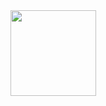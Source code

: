 <div align="center"> <img height="137px" src="https://github-readme-stats.vercel.app/api?username=highplayer3&hide_title=true&hide_border=true&show_icons=trueline_height=21&text_color=000&icon_color=000&bg_color=0,ea6161,ffc64d,fffc4d,52fa5a&theme=graywhite" /> </div>
